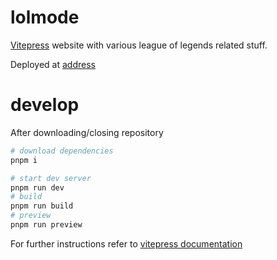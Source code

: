 # lolmode

[Vitepress](https://vitepress.dev/) website with various league of legends related stuff.

Deployed at [address](https://asasinmode.github.io/lol/)

# develop

After downloading/closing repository

```sh
# download dependencies
pnpm i

# start dev server
pnpm run dev
# build
pnpm run build
# preview
pnpm run preview
```

For further instructions refer to [vitepress documentation](https://vitepress.dev/guide/what-is-vitepress)
